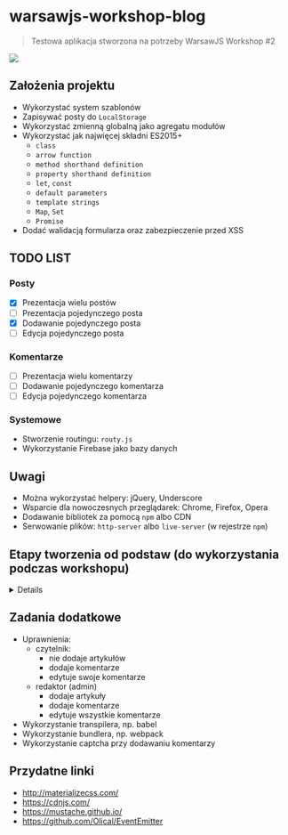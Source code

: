# warsawjs-workshop-blog

> Testowa aplikacja stworzona na potrzeby WarsawJS Workshop #2

![](http://warsawjs.com/assets/images/logo/logo-transparent-240x240.png)

## Założenia projektu

* Wykorzystać system szablonów
* Zapisywać posty do `LocalStorage`
* Wykorzystać zmienną globalną jako agregatu modułów
* Wykorzystać jak najwięcej składni ES2015+ 
    * `class`
    * `arrow function`
    * `method shorthand definition`
    * `property shorthand definition`
    * `let`, `const`
    * `default parameters`
    * `template strings`
    * `Map`, `Set`
    * `Promise`
* Dodać walidacją formularza oraz zabezpieczenie przed XSS

## TODO LIST

### Posty

* [x] Prezentacja wielu postów
* [ ] Prezentacja pojedynczego posta
* [x] Dodawanie pojedynczego posta
* [ ] Edycja pojedynczego posta

### Komentarze

* [ ] Prezentacja wielu komentarzy
* [ ] Dodawanie pojedynczego komentarza
* [ ] Edycja pojedynczego komentarza

### Systemowe

* Stworzenie routingu: `routy.js`
* Wykorzystanie Firebase jako bazy danych

## Uwagi

* Można wykorzystać helpery: jQuery, Underscore
* Wsparcie dla nowoczesnych przeglądarek: Chrome, Firefox, Opera
* Dodawanie bibliotek za pomocą `npm` albo CDN
* Serwowanie plików: `http-server` albo `live-server` (w rejestrze `npm`)

## Etapy tworzenia od podstaw (do wykorzystania podczas workshopu)

<details>

1. HTML: Stworzenie głównego pliku
2. HTML: Stworzenie:
    * listy postów
    * formularza dodawania posta
    * przycisku z dodawania posta
3. Opcjonalne. CSS: Wykorzystanie frameworka CSS do budowy ładnego widoku
4. HTML: Przenieść template dla jednego posta do template-u, a kontener 
zawierający listę postów powinien być pusty.
5. Ukryć formularz z dodawaniem posta.
6. JS: Stworzyć plik `main.js`, w którym zdefiniować namespace.
7. JS: Stworzyć plik `setup.js`, w którym stworzyć obiekty:
    - modele:
        - listy postów
        - pojedynczego posta
    - usługi
        - save / read do postów
    - widoku
        - formularza dodawania
    - kontroler
        - podstawowy
a potem wyodrębnić te obiekty (klasy) do osobnych plików.
8. JS: Nasłuchiwać na kliknięcie przycisku dodaj post i pokazać formularz.
9. JS: Nasłuchiwać na wysłanie formularza i zapisać obiekt posta w 
`LocalStorage` oraz wysłać event z widoku do modelu.
10. JS: Lista nasłuchuje na event dodania nowego posta i tworzy obiekt `Post` 
oraz go renderuje.
11. JS: Dopisać do usługi odczytywanie postów.

</details>

## Zadania dodatkowe

* Uprawnienia:
    * czytelnik:
        * nie dodaje artykułów
        * dodaje komentarze
        * edytuje swoje komentarze
    * redaktor (admin)
        * dodaje artykuły
        * dodaje komentarze
        * edytuje wszystkie komentarze
* Wykorzystanie transpilera, np. babel
* Wykorzystanie bundlera, np. webpack
* Wykorzystanie captcha przy dodawaniu komentarzy

## Przydatne linki

* http://materializecss.com/
* https://cdnjs.com/
* https://mustache.github.io/
* https://github.com/Olical/EventEmitter
